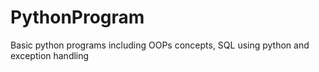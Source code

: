 # PythonProgram
Basic python programs including OOPs concepts, SQL using python and exception handling 
